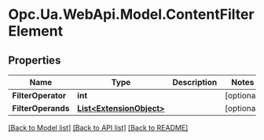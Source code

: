 # Opc.Ua.WebApi.Model.ContentFilterElement

## Properties

Name | Type | Description | Notes
------------ | ------------- | ------------- | -------------
**FilterOperator** | **int** |  | [optional] 
**FilterOperands** | [**List&lt;ExtensionObject&gt;**](ExtensionObject.md) |  | [optional] 

[[Back to Model list]](../README.md#documentation-for-models) [[Back to API list]](../README.md#documentation-for-api-endpoints) [[Back to README]](../README.md)

